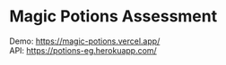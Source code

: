 # Magic Potions Assessment

Demo: https://magic-potions.vercel.app/ <br/>
API: https://potions-eg.herokuapp.com/ 
